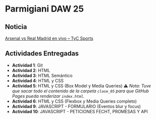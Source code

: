 # Parmigiani DAW 25

## Noticia
[Arsenal vs Real Madrid en vivo – TyC Sports](https://www.tycsports.com/champions-league/arsenal-vs-real-madrid-en-vivo-hora-donde-ver-y-formaciones-id647213.html)

## Actividades Entregadas

- **Actividad 1**: Git  
- **Actividad 2**: HTML  
- **Actividad 3**: HTML Semántico  
- **Actividad 4**: HTML y CSS  
- **Actividad 5**: HTML y CSS (Box Model y Media Queries)  ⚠️ _Nota: Tuve que sacar todo el contenido de la carpeta `clase_05` para que GitHub Pages pueda renderizar `index.html`._
- **Actividad 6**: HTML y CSS (Flexbox y Media Queries completo)
- **Actividad 9**: JAVASCRIPT - FORMULARIO (Eventos blur y focus)
- **Actividad 10**: JAVASCRIPT - PETICIONES FECHT, PROMESAS Y API